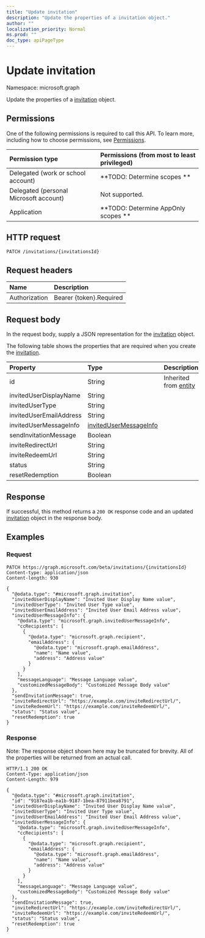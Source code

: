 ```yaml
---
title: "Update invitation"
description: "Update the properties of a invitation object."
author: ""
localization_priority: Normal
ms.prod: ""
doc_type: apiPageType
---
```


# Update invitation

Namespace: microsoft.graph

Update the properties of a [invitation](../resources/invitation.md) object.

## Permissions
One of the following permissions is required to call this API. To learn more, including how to choose permissions, see [Permissions](/concepts/permissions-reference.md).

|Permission type|Permissions (from most to least privileged)|
|:---|:---|
|Delegated (work or school account)|**TODO: Determine scopes **|
|Delegated (personal Microsoft account)|Not supported.|
|Application|**TODO: Determine AppOnly scopes **|

## HTTP request
<!-- {
  "blockType": "ignored"
}
-->
``` http
PATCH /invitations/{invitationsId}
```

## Request headers
|Name|Description|
|:---|:---|
|Authorization|Bearer {token}.Required|

## Request body
In the request body, supply a JSON representation for the [invitation](../resources/invitation.md) object.

The following table shows the properties that are required when you create the [invitation](../resources/invitation.md).

|Property|Type|Description|
|:---|:---|:---|
|id|String| Inherited from [entity](../resources/entity.md)|
|invitedUserDisplayName|String||
|invitedUserType|String||
|invitedUserEmailAddress|String||
|invitedUserMessageInfo|[invitedUserMessageInfo](../resources/invitedusermessageinfo.md)||
|sendInvitationMessage|Boolean||
|inviteRedirectUrl|String||
|inviteRedeemUrl|String||
|status|String||
|resetRedemption|Boolean||



## Response
If successful, this method returns a `200 OK` response code and an updated [invitation](../resources/invitation.md) object in the response body.

## Examples

### Request
<!-- {
  "blockType": "request",
  "name": "update_invitation"
}
-->
``` http
PATCH https://graph.microsoft.com/beta/invitations/{invitationsId}
Content-type: application/json
Content-length: 930

{
  "@odata.type": "#microsoft.graph.invitation",
  "invitedUserDisplayName": "Invited User Display Name value",
  "invitedUserType": "Invited User Type value",
  "invitedUserEmailAddress": "Invited User Email Address value",
  "invitedUserMessageInfo": {
    "@odata.type": "microsoft.graph.invitedUserMessageInfo",
    "ccRecipients": [
      {
        "@odata.type": "microsoft.graph.recipient",
        "emailAddress": {
          "@odata.type": "microsoft.graph.emailAddress",
          "name": "Name value",
          "address": "Address value"
        }
      }
    ],
    "messageLanguage": "Message Language value",
    "customizedMessageBody": "Customized Message Body value"
  },
  "sendInvitationMessage": true,
  "inviteRedirectUrl": "https://example.com/inviteRedirectUrl/",
  "inviteRedeemUrl": "https://example.com/inviteRedeemUrl/",
  "status": "Status value",
  "resetRedemption": true
}
```

### Response
Note: The response object shown here may be truncated for brevity. All of the properties will be returned from an actual call.
<!-- {
  "blockType": "response",
  "truncated": true
}
-->
``` http
HTTP/1.1 200 OK
Content-Type: application/json
Content-Length: 979

{
  "@odata.type": "#microsoft.graph.invitation",
  "id": "9187ea1b-ea1b-9187-1bea-87911bea8791",
  "invitedUserDisplayName": "Invited User Display Name value",
  "invitedUserType": "Invited User Type value",
  "invitedUserEmailAddress": "Invited User Email Address value",
  "invitedUserMessageInfo": {
    "@odata.type": "microsoft.graph.invitedUserMessageInfo",
    "ccRecipients": [
      {
        "@odata.type": "microsoft.graph.recipient",
        "emailAddress": {
          "@odata.type": "microsoft.graph.emailAddress",
          "name": "Name value",
          "address": "Address value"
        }
      }
    ],
    "messageLanguage": "Message Language value",
    "customizedMessageBody": "Customized Message Body value"
  },
  "sendInvitationMessage": true,
  "inviteRedirectUrl": "https://example.com/inviteRedirectUrl/",
  "inviteRedeemUrl": "https://example.com/inviteRedeemUrl/",
  "status": "Status value",
  "resetRedemption": true
}
```

